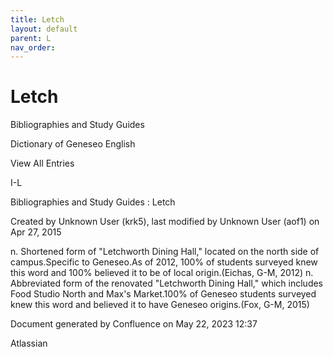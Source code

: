```yaml
---
title: Letch
layout: default
parent: L
nav_order:
---
```


# Letch

Bibliographies and Study Guides

Dictionary of Geneseo English

View All Entries

I-L

Bibliographies and Study Guides : Letch

Created by  Unknown User (krk5), last modified by  Unknown User (aof1) on Apr 27, 2015

n. Shortened form of &quot;Letchworth Dining Hall,&quot; located on the north side of campus.Specific to Geneseo.As of 2012, 100% of students surveyed knew this word and 100% believed it to be of local origin.(Eichas, G-M, 2012) n. Abbreviated form of the renovated &quot;Letchworth Dining Hall,&quot; which includes Food Studio North and Max's Market.100% of Geneseo students surveyed knew this word and believed it to have Geneseo origins.(Fox, G-M, 2015)

Document generated by Confluence on May 22, 2023 12:37

Atlassian
